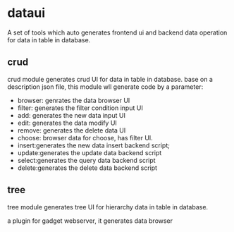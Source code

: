 # dataui
A set of tools which auto generates frontend ui and backend data operation for data in table in database.

## crud
crud module generates crud UI for data in table in database.
base on a description json file, this module wll generate code by a parameter:
* browser: genrates the data browser UI
* filter: generates the filter condition input UI
* add: generates the new data input UI
* edit: generates the data modify UI
* remove: generates the delete data UI
* choose: browser data for choose, has filter UI.
* insert:generates the new data insert backend script;
* update:generates the update data backend script
* select:generates the query data backend script
* delete:generates the delete data backend script

## tree
tree module generates tree UI for hierarchy data in table in database.

a plugin for gadget webserver, it generates data browser 
